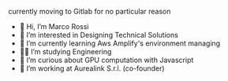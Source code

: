 currently moving to Gitlab for no particular reason  
- 👋 Hi, I’m Marco Rossi
- 👀 I’m interested in Designing Technical Solutions
- 🌱 I’m currently learning Aws Amplify's environment managing
- 🏳️‍🌈 I’m studying Engineering
- 🎋 I’m curious about GPU computation with Javascript
- 📁 I’m working at Aurealink S.r.l. (co-founder)


<!---
marcorossiIT/marcorossiIT is a ✨ special ✨ repository because its `README.md` (this file) appears on your GitHub profile.
You can click the Preview link to take a look at your changes.
--->
